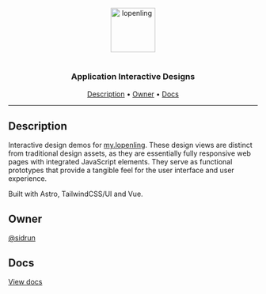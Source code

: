 <div align="center">
  <br>
  <picture>
    <source media="(prefers-color-scheme: dark)" srcset="https://github.com/lopenling/Application-Interactive-Designs/assets/11693189/e7d885df-2816-4dcd-bcee-615b1bb35948">
    <img src="https://github.com/lopenling/Application-Interactive-Designs/assets/11693189/14c4a08f-d0cd-4693-b750-9b89756331f1" alt="lopenling" width="90" height="90">
  </picture>
  <h1></h1>
  <h3>Application Interactive Designs</h3>
  <a href="#description">Description</a> •
  <a href="#owner">Owner</a> •
  <a href="#docs">Docs</a>
</div>
<hr>

## Description

Interactive design demos for [my.lopenling](https://my.lopenling.org). These design views are distinct from traditional design assets, as they are essentially fully responsive web pages with integrated JavaScript elements. They serve as functional prototypes that provide a tangible feel for the user interface and user experience.

Built with Astro, TailwindCSS/UI and Vue.

## Owner

[@sidrun](https://github.com/sidrun)

## Docs

[View docs](/docs/index.md)
